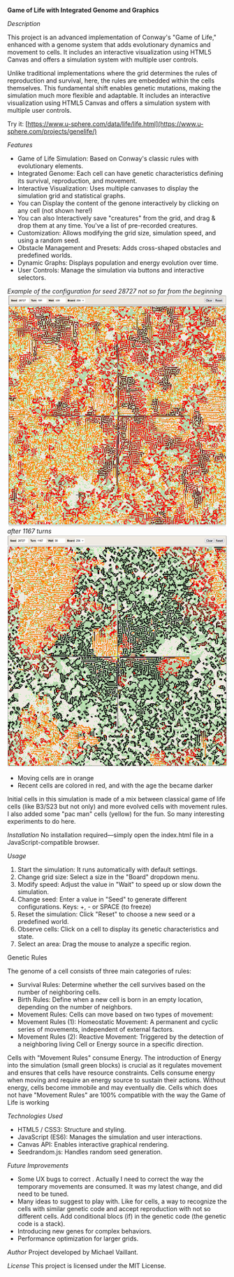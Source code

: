 **Game of Life with Integrated Genome and Graphics**

*Description*

This project is an advanced implementation of Conway's "Game of Life," enhanced with a genome system that adds evolutionary dynamics and movement to cells. It includes an interactive visualization using HTML5 Canvas and offers a simulation system with multiple user controls.

Unlike traditional implementations where the grid determines the rules of reproduction and survival, here, the rules are embedded within the cells themselves. This fundamental shift enables genetic mutations, making the simulation much more flexible and adaptable. It includes an interactive visualization using HTML5 Canvas and offers a simulation system with multiple user controls.

Try it: [https://www.u-sphere.com/data/life/life.html](https://www.u-sphere.com/projects/genelife/)

*Features*
-	Game of Life Simulation: Based on Conway's classic rules with evolutionary elements.
-	Integrated Genome: Each cell can have genetic characteristics defining its survival, reproduction, and movement.
-	Interactive Visualization: Uses multiple canvases to display the simulation grid and statistical graphs.
-	You can Display the content of the genone interactively by clicking on any cell (not shown here!)
-	You can also Interactively save "creatures" from the grid, and drag & drop them at any time. You've a list of pre-recorded creatures.
-	Customization: Allows modifying the grid size, simulation speed, and using a random seed.
-	Obstacle Management and Presets: Adds cross-shaped obstacles and predefined worlds.
-	Dynamic Graphs: Displays population and energy evolution over time.
-	User Controls: Manage the simulation via buttons and interactive selectors.

*Example of the configuration for seed 28727 not so far from the beginning*
![src/Configurations/28727.png](https://github.com/michaelvaillant/genelife/blob/master/src/Configurations/28727.png)
*after 1167 turns*
![src/Configurations/28727.png](https://github.com/michaelvaillant/genelife/blob/master/src/Configurations/28727%201187.png)
- Moving cells are in orange
- Recent cells are colored in red, and with the age the became darker

Initial cells in this simulation is made of a mix between classical game of life cells (like B3/S23 but not only) and more evolved cells with movement rules. I also added some "pac man" cells (yellow) for the fun. So many interesting experiments to do here.

*Installation*
No installation required—simply open the index.html file in a JavaScript-compatible browser.

*Usage*

1.	Start the simulation: It runs automatically with default settings.
2.	Change grid size: Select a size in the "Board" dropdown menu.
3.	Modify speed: Adjust the value in "Wait" to speed up or slow down the simulation.
4.	Change seed: Enter a value in "Seed" to generate different configurations. Keys: +, - or SPACE (to freeze)
5.	Reset the simulation: Click "Reset" to choose a new seed or a predefined world.
6.	Observe cells: Click on a cell to display its genetic characteristics and state.
7.	Select an area: Drag the mouse to analyze a specific region.

Genetic Rules

The genome of a cell consists of three main categories of rules:
- Survival Rules: Determine whether the cell survives based on the number of neighboring cells.
- Birth Rules: Define when a new cell is born in an empty location, depending on the number of neighbors.
- Movement Rules: Cells can move based on two types of movement:
- Movement Rules (1): Homeostatic Movement: A permanent and cyclic series of movements, independent of external factors.
- Movement Rules (2): Reactive Movement: Triggered by the detection of a neighboring living Cell or Energy source in a specific direction.

Cells with "Movement Rules" consume Energy. The introduction of Energy into the simulation (small green blocks) is crucial as it regulates movement and ensures that cells have resource constraints. Cells consume energy when moving and require an energy source to sustain their actions. Without energy, cells become immobile and may eventually die.
Cells which does not have "Movement Rules" are 100% compatible with the way the Game of Life is working

*Technologies Used*

-	HTML5 / CSS3: Structure and styling.
-	JavaScript (ES6): Manages the simulation and user interactions.
-	Canvas API: Enables interactive graphical rendering.
-	Seedrandom.js: Handles random seed generation.

*Future Improvements*
- Some UX bugs to correct . Actually I need to correct the way the temporary movements are consumed. It was my latest change, and did need to be tuned. 
-	Many ideas to suggest to play with. Like for cells, a way to recognize the cells with similar genetic code and accept reproduction with not so different cells. Add conditional blocs (if) in the genetic code (the genetic code is a stack). 
-	Introducing new genes for complex behaviors.
-	Performance optimization for larger grids.

*Author*
Project developed by Michael Vaillant.

*License*
This project is licensed under the MIT License. 

